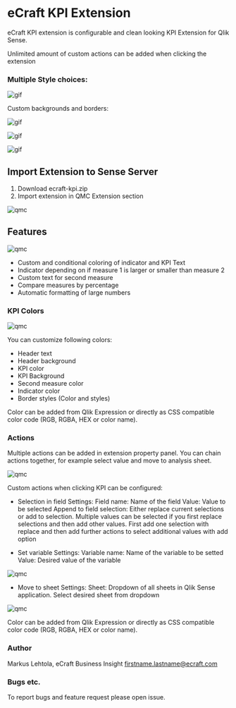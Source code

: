 # eCraft KPI Extension

eCraft KPI extension is configurable and clean looking KPI Extension for Qlik Sense.

Unlimited amount of custom actions can be added when clicking the extension

### Multiple Style choices: ###

![gif](https://raw.githubusercontent.com/ecraftextensions/ecraft-kpi/master/img/kpi1.png)

Custom backgrounds and borders:

![gif](https://raw.githubusercontent.com/ecraftextensions/ecraft-kpi/master/img/kpi2.png)

![gif](https://raw.githubusercontent.com/ecraftextensions/ecraft-kpi/master/img/kpi3.png)

![gif](https://raw.githubusercontent.com/ecraftextensions/ecraft-kpi/master/img/KPI.gif)


## Import Extension to Sense Server ##
1. Download ecraft-kpi.zip
2. Import extension in QMC Extension section

![qmc](https://raw.githubusercontent.com/ecraftextensions/ecraft-kpi/master/img/qmc.png)

## Features ##

![qmc](https://raw.githubusercontent.com/ecraftextensions/ecraft-kpi/master/img/settings1.png)

* Custom and conditional coloring of indicator and KPI Text
* Indicator depending on if measure 1 is larger or smaller than measure 2
* Custom text for second measure
* Compare measures by percentage
* Automatic formatting of large numbers

### KPI Colors ###

![qmc](https://raw.githubusercontent.com/ecraftextensions/ecraft-kpi/master/img/settings2.png)

You can customize following colors:
* Header text
* Header background
* KPI color
* KPI Background
* Second measure color
* Indicator color
* Border styles (Color and styles)

Color can be added from Qlik Expression or directly as CSS compatible color code (RGB, RGBA, HEX or color name).


### Actions ###

Multiple actions can be added in extension property panel. You can chain actions together, for example select value and move to analysis sheet.

![qmc](https://raw.githubusercontent.com/ecraftextensions/ecraft-kpi/master/img/settings3.png)

Custom actions when clicking KPI can be configured:

* Selection in field
Settings:
Field name: Name of the field
Value: Value to be selected
Append to field selection: Either replace current selections or add to selection. Multiple values can be selected if you first replace selections and then add other values. First add one selection with replace and then add further actions to select additional values with add option

* Set variable
Settings:
Variable name: Name of the variable to be setted
Value: Desired value of the variable

![qmc](https://raw.githubusercontent.com/ecraftextensions/ecraft-kpi/master/img/settings4.png)


* Move to sheet
Settings:
Sheet: Dropdown of all sheets in Qlik Sense application. Select desired sheet from dropdown

![qmc](https://raw.githubusercontent.com/ecraftextensions/ecraft-kpi/master/img/settings5.png)


Color can be added from Qlik Expression or directly as CSS compatible color code (RGB, RGBA, HEX or color name).

### Author ###

Markus Lehtola, eCraft Business Insight
firstname.lastname@ecraft.com


### Bugs etc. ###

To report bugs and feature request please open issue.
